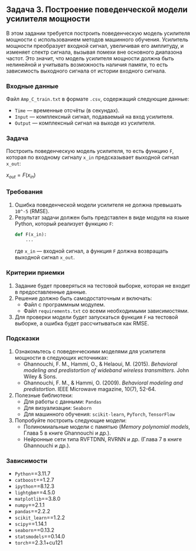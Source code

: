 ## Задача 3. Построение поведенческой модели усилителя мощности

В этом задании требуется построить поведенческую модель усилителя мощности с использованием методов машинного обучения. Усилитель мощности преобразует входной сигнал, увеличивая его амплитуду, и изменяет спектр сигнала, вызывая помехи вне основного диапазона частот. Это значит, что модель усилителя мощности должна быть нелинейной и учитывать возможность наличия памяти, то есть зависимость выходного сигнала от истории входного сигнала.

### Входные данные
Файл `Amp_C_train.txt` в формате `.csv`, содержащий следующие данные:
- `Time` — временные отсчёты (в секундах).
- `Input` — комплексный сигнал, подаваемый на вход усилителя.
- `Output` — комплексный сигнал на выходе из усилителя.

### Задача
Построить поведенческую модель усилителя, то есть функцию `F`, которая по входному сигналу `x_in` предсказывает выходной сигнал `x_out`:

$x_{out} = F(x_{in})$


### Требования
1. Ошибка поведенческой модели усилителя не должна превышать `10^-5` (RMSE).
2. Результат задачи должен быть представлен в виде модуля на языке Python, который реализует функцию `F`:
    ```python
    def F(x_in):
        ...
    ```
    где `x_in` — входной сигнал, а функция `F` должна возвращать выходной сигнал `x_out`.

### Критерии приемки
1. Задание будет проверяться на тестовой выборке, которая не входит в предоставленные данные.
2. Решение должно быть самодостаточным и включать:
   - Файл с программным модулем.
   - Файл `requirements.txt` со всеми необходимыми зависимостями.
3. Для проверки модели будет запускаться функция `F` на тестовой выборке, а ошибка будет рассчитываться как RMSE.

### Подсказки
1. Ознакомьтесь с поведенческими моделями для усилителя мощности в следующих источниках:
   - Ghannouchi, F. M., Hammi, O., & Helaoui, M. (2015). *Behavioral modeling and predistortion of wideband wireless transmitters*. John Wiley & Sons.
   - Ghannouchi, F. M., & Hammi, O. (2009). *Behavioral modeling and predistortion*. IEEE Microwave magazine, 10(7), 52-64.
2. Полезные библиотеки:
   - Для работы с данными: `Pandas`
   - Для визуализации: `Seaborn`
   - Для машинного обучения: `scikit-learn`, `PyTorch`, `TensorFlow`
3. Попробуйте построить следующие модели:
   - Полиномиальные модели с памятью (*Memory polynomial models*, Глава 5 в книге Ghannouchi и др.).
   - Нейронные сети типа RVFTDNN, RVRNN и др. (Глава 7 в книге Ghannouchi и др.).



### Зависимости

- `Python`==3.11.7
- `catboost`==1.2.7
- `ipython`==8.12.3
- `lightgbm`==4.5.0
- `matplotlib`==3.8.0
- `numpy`==2.1.1
- `pandas`==2.2.2
- `scikit_learn`==1.2.2
- `scipy`==1.14.1
- `seaborn`==0.13.2
- `statsmodels`==0.14.0
- `torch`==2.3.1+cu121
